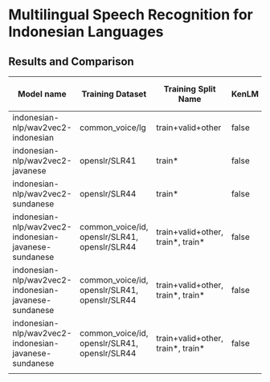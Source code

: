 # Multilingual Speech Recognition for Indonesian Languages


## Results and Comparison

| Model name | Training Dataset | Training Split Name | KenLM | Epoch | Test Dataset | Test Split Name |  WER (%) |
|------------|---------|-------|-------|-------|-------|-------|-----|
| indonesian-nlp/wav2vec2-indonesian | common_voice/lg | train+valid+other | false | 200 | common_voice/id | test | 12.20 |
| indonesian-nlp/wav2vec2-javanese | openslr/SLR41 | train* | false | 200 | openslr/SLR41 | test* | 16.92 |
| indonesian-nlp/wav2vec2-sundanese | openslr/SLR44 | train* | false | 200 | openslr/SLR44 | test* | 6.74 |
| indonesian-nlp/wav2vec2-indonesian-javanese-sundanese | common_voice/id, openslr/SLR41, openslr/SLR44 | train+valid+other, train*, train* | false | 200 | common_voice/id | test | 12.38 |
| indonesian-nlp/wav2vec2-indonesian-javanese-sundanese | common_voice/id, openslr/SLR41, openslr/SLR44 | train+valid+other, train*, train* | false | 200 | openslr/SLR41 | test* | 17.52 |
| indonesian-nlp/wav2vec2-indonesian-javanese-sundanese | common_voice/id, openslr/SLR41, openslr/SLR44 | train+valid+other, train*, train* | false | 200 | openslr/SLR44 | test* | 7.34 |
|            |         |       |     |

